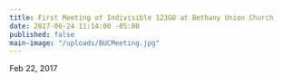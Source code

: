 ```yaml
---
title: First Meeting of Indivisible 123GO at Bethany Union Church
date: 2017-06-24 11:14:00 -05:00
published: false
main-image: "/uploads/BUCMeeting.jpg"
---
```


Feb 22, 2017

